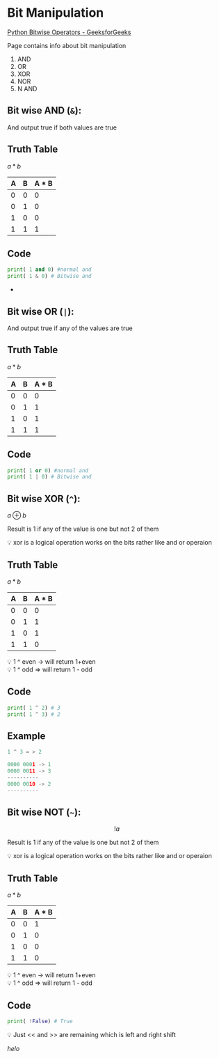 # Bit Manipulation

[Python Bitwise Operators - GeeksforGeeks](https://www.geeksforgeeks.org/python-bitwise-operators/)

Page contains info about bit manipulation 

1. AND 
2. OR
3. XOR
4. NOR
5. N AND

## Bit wise AND (**`&`**):

And output true if both values are true

## Truth Table

$a * b$  

| A | B | A * B |
| --- | --- | --- |
| 0 | 0 | 0 |
| 0 | 1 | 0 |
| 1 | 0 | 0 |
| 1 | 1 | 1 |

## Code

```python
print( 1 and 0) #normal and
print( 1 & 0) # Bitwise and
```

- 

## Bit wise OR (**`|`**):

And output true if any of the values are true

## Truth Table

$a * b$  

| A | B | A * B |
| --- | --- | --- |
| 0 | 0 | 0 |
| 0 | 1 | 1 |
| 1 | 0 | 1 |
| 1 | 1 | 1 |

## Code

```python
print( 1 or 0) #normal and
print( 1 | 0) # Bitwise and
```

## Bit wise XOR (`^`):

$a ⊕ b$

Result is 1 if any of the value is one but not 2 of them

<aside>
💡 xor is a logical operation works on the bits rather like and or operaion

</aside>

## Truth Table

$a * b$  

| A | B | A * B |
| --- | --- | --- |
| 0 | 0 | 0 |
| 0 | 1 | 1 |
| 1 | 0 | 1 |
| 1 | 1 | 0 |

<aside>
💡 1 ^ even → will return 1+even

</aside>

<aside>
💡 1 ^ odd ⇒ will return 1 - odd

</aside>

## Code

```python
print( 1 ^ 2) # 3
print( 1 ^ 3) # 2
```

## Example

```python
1 ^ 3 = > 2

0000 0001 -> 1
0000 0011 -> 3
----------
0000 0010 -> 2
----------
```

## Bit wise NOT (`~`):

$$
! a 
$$

Result is 1 if any of the value is one but not 2 of them

<aside>
💡 xor is a logical operation works on the bits rather like and or operaion

</aside>

## Truth Table

$a * b$  

| A | B | A * B |
| --- | --- | --- |
| 0 | 0 | 1 |
| 0 | 1 | 0 |
| 1 | 0 | 0 |
| 1 | 1 | 0 |

<aside>
💡 1 ^ even → will return 1+even

</aside>

<aside>
💡 1 ^ odd ⇒ will return 1 - odd

</aside>

## Code

```python
print( !False) # True
```

<aside>
💡 Just << and >> are remaining which is left and right shift

</aside>

<i> helo </i>

